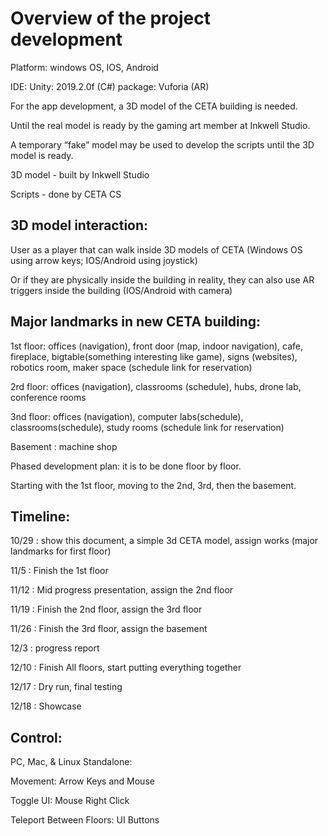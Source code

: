 # Overview of the project development

Platform: windows OS, IOS, Android

IDE: Unity: 2019.2.0f (C#) package: Vuforia (AR)

For the app development, a 3D model of the CETA building is needed. 

Until the real model is ready by the gaming art member at Inkwell Studio.

A temporary “fake” model may be used to develop the scripts until the 3D model is ready.

3D model - built by Inkwell Studio

Scripts - done by CETA CS 


## 3D model interaction:
User as a player that can walk inside 3D models of CETA (Windows OS using arrow keys; IOS/Android using joystick)

Or if they are physically inside the building in reality, they can also use AR triggers inside the building (IOS/Android with camera)


## Major landmarks in new CETA building:
1st floor: offices (navigation), front door (map, indoor navigation), cafe, fireplace, bigtable(something interesting like game), signs (websites), robotics room, maker space (schedule link for reservation)

2rd floor: offices (navigation), classrooms (schedule), hubs, drone lab, conference rooms

3nd floor: offices (navigation), computer labs(schedule), classrooms(schedule), study rooms (schedule link for reservation)

Basement : machine shop


Phased development plan: it is to be done floor by floor. 

Starting with the 1st floor, moving to the 2nd, 3rd, then the basement.


## Timeline:
10/29 : show this document, a simple 3d CETA model, assign works (major landmarks for first floor)

11/5  : Finish the 1st floor

11/12 : Mid progress presentation, assign the 2nd floor

11/19 : Finish the 2nd floor, assign the 3rd floor

11/26 : Finish the 3rd floor, assign the basement

12/3  : progress report

12/10 : Finish All floors, start putting everything together

12/17 : Dry run, final testing

12/18 : Showcase


## Control:
PC, Mac, & Linux Standalone:

Movement: Arrow Keys and Mouse

Toggle UI: Mouse Right Click

Teleport Between Floors: UI Buttons
